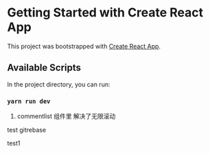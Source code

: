 # Getting Started with Create React App

This project was bootstrapped with [Create React App](https://github.com/facebook/create-react-app).

## Available Scripts

In the project directory, you can run:

### `yarn run dev`

1. commentlist 组件里 解决了无限滚动

test gitrebase

test1
